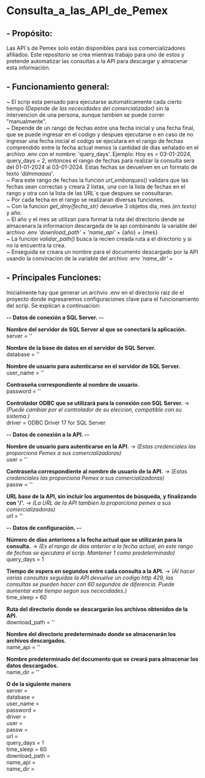 # Consulta_a_las_API_de_Pemex

## - **Propósito:**
 
   Las API´s de Pemex solo están disponibles para sus comercializadores afiliados. Este repositorio se crea mientras trabajo para uno de estos y pretende automatizar las consultas a la API para descargar y almacenar esta información.  
## - **Funcionamiento general:**

  ~ El scrip esta pensado para ejecutarse automaticamente cada cierto tiempo *(Depende de las nececidades del comercializador)* sin la intervencion de una persona, aunque tambien se puede correr "manualmente".  
  ~ Depende de un rango de fechas entre una fecha inicial y una fecha final, que se puede ingresar en el codigo y despues ejecutarse o en caso de no ingresar una fecha inicial el codigo se ejecutara en el rango de fechas comprendido entre la fecha actual menos la cantidad de dias señalado en el archivo .env con el nombre: 'query_days'.
  Ejemplo:
   Hoy es = 03-01-2024, query_days = 2, entonces el rango de fechas para realizar la consulta sera del 01-01-2024 al 03-01-2024. Estas fechas se devuelven en un formato de texto *'ddmmaaaa'*.  
  ~ Para este rango de fechas la funcion *url_embarques()* validara que las fechas sean correctas y creara 2 listas, una con la lista de fechas en el rango y otra con la lista de las URL´s que despues se consultaran.  
  ~ Por cada fecha en el rango se realizaran diversas funciones.  
  ~ Con la funcion *get_dmy(fecha_str)* devuelve 3 objetos dia, mes *(en texto)* y año.  
  ~ El año y el mes se utilizan para format la ruta del directorio dende se almacenara la informacion descargada de la api combinando la variable del archivo .env *'download_path'* + *'name_api'* + {año} + {mes}.  
  ~ La funcion *validar_path()* busca la recien creada ruta a el directorio y si no la encuentra la crea.  
  ~ Enseguida se creara un nombre para el documento descargado por la API usando la convinacion de la variable del archivo .env *'name_dir'* + 

## - **Principales Funciones:**
   Inicialmente hay que generar un archvio .env en el directorio raiz de el proyecto donde ingresaremos configuraciones clave para el funcionamiento del scrip. Se explican a continuacion:

   **-- Datos de conexión a SQL Server. --**
  
   **Nombre del servidor de SQL Server al que se conectará la aplicación.**  
   server = ''
   
   **Nombre de la base de datos en el servidor de SQL Server.**  
   database = '' 

   **Nombre de usuario para autenticarse en el servidor de SQL Server.**  
   user_name = ''
   
   **Contraseña correspondiente al nombre de usuario.**  
   password = ''
   
   **Controlador ODBC que se utilizará para la conexión con SQL Server.** -> *(Puede cambiar por el controlador de su eleccion, compatible con su sistema.)*  
   driver = ODBC Driver 17 for SQL Server 
   
   **-- Datos de conexión a la API. --**
   
   **Nombre de usuario para autenticarse en la API.** -> *(Estas credenciales las proporciona Pemex a sus comercializadoras)*  
   user = ''
   
   **Contraseña correspondiente al nombre de usuario de la API.** -> *(Estas credenciales las proporciona Pemex a sus comercializadoras)*  
   passw = ''
   
   **URL base de la API, sin incluir los argumentos de búsqueda, y finalizando con '/'.** -> *(La URL de la API tambien la proporciona pemex a sus comercializadoras)*  
   url = ''
   
   **-- Datos de configuración. --**
   
   **Número de días anteriores a la fecha actual que se utilizarán para la consulta.** -> *(Es el rango de días anterior a la fecha actual, en este rango de fechas se ejecutara el scrip. Mantener 1 como predeterminado)*  
   query_days = 1 
   
   **Tiempo de espera en segundos entre cada consulta a la API.** -> *(Al hacer varias consultas seguidas la API devuelve un codigo http 429, las consultas se pueden hacer con 60 segundos de diferencia. Puede aumentar este tiempo segun sus nececidades.)*  
   time_sleep = 60 
   
   **Ruta del directorio donde se descargarán los archivos obtenidos de la API.**  
   download_path = '' 
   
   **Nombre del directorio predeterminado donde se almacenarán los archivos descargados.**  
   name_api = '' 
   
   **Nombre predeterminado del documento que se creará para almacenar los datos descargados.**  
   name_dir = ''   
   
   **O de la siguiente manera**  
   server =  
   database =   
   user_name =    
   password =   
   driver =   
   user =   
   passw =   
   url =    
   query_days = 1   
   time_sleep = 60   
   download_path =   
   name_api =   
   name_dir =    
